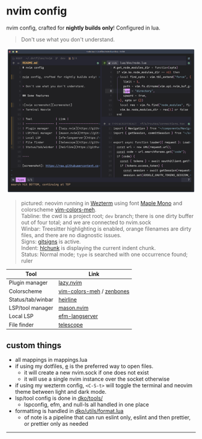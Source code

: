 # nvim config

nvim config, crafted for **nightly builds only**! Configured in lua.

> Don't use what you don't understand.

![nvim screenshot][screenshot]

> pictured: neovim running in [Wezterm](https://github.com/wez/wezterm)
> using font [Maple Mono](https://github.com/subframe7536/maple-font)
> and colorscheme [vim-colors-meh].  
> Tabline: the cwd is a project root; `dev` branch; there is one dirty buffer out of four total; and we are connected to nvim.sock  
> Winbar: Treesitter highlighting is enabled, orange filenames are dirty files, and there are no diagnostic issues.  
> Signs: [gitsigns](https://github.com/lewis6991/gitsigns.nvim) is active.  
> Indent: [hlchunk](https://github.com/shellRaining/hlchunk.nvim) is displaying the current indent chunk.  
> Status: Normal mode; `type` is searched with one occurrence found; ruler

| Tool              | Link                          |
| ----------------- | ----------------------------- |
| Plugin manager    | [lazy.nvim]                   |
| Colorscheme       | [vim-colors-meh] / [zenbones] |
| Status/tab/winbar | [heirline]                    |
| LSP/tool manager  | [mason.nvim]                  |
| Local LSP         | [efm-langserver]              |
| File finder       | [telescope]                   |

## custom things

- all mappings in mappings.lua
- if using my dotfiles, [e](https://github.com/davidosomething/dotfiles/blob/dev/bin/e) is the preferred way to open files.
  - it will create a new nvim.sock if one does not exist
  - it will use a single nvim instance over the socket otherwise
- if using my wezterm config, `<C-S-t>` will toggle the terminal and neovim
  theme between light and dark mode.
- lsp/tool config is done in [dko/tools/](https://github.com/davidosomething/dotfiles/tree/dev/nvim/lua/dko/tools)
  - lspconfig, efm, and null-ls all handled in one place
- formatting is handled in [dko/utils/format.lua](https://github.com/davidosomething/dotfiles/blob/dev/nvim/lua/dko/utils/format.lua)
  - of note is a pipeline that can run eslint only, eslint and then
    prettier, or prettier only as needed

---

[screenshot]: https://raw.githubusercontent.com/davidosomething/dotfiles/dev/meta/nvim-potatosff.png
[lazy.nvim]: https://github.com/folke/lazy.nvim
[vim-colors-meh]: https://github.com/davidosomething/vim-colors-meh
[mason.nvim]: https://github.com/williamboman/mason.nvim
[efm-langserver]: https://github.com/mattn/efm-langserver
[telescope]: https://github.com/nvim-telescope/telescope.nvim
[heirline]: https://github.com/rebelot/heirline.nvim
[zenbones]: https://github.com/mcchrish/zenbones.nvim
